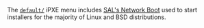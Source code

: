 
The [`default/`](default) iPXE menu includes [SAL's Network Boot](http://boot.salstar.sk/) used to start installers for the majority of Linux and BSD distributions.
